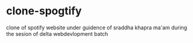 # clone-spogtify
clone of spotify website under guidence of sraddha khapra ma'am during the sesion of delta webdevlopment batch

